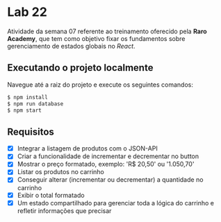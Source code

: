 # Lab 22

Atividade da semana 07 referente ao treinamento oferecido pela **Raro Academy**, 
que tem como objetivo fixar os fundamentos sobre gerenciamento de estados globais 
no _React_.

## Executando o projeto localmente

Navegue até a raiz do projeto e execute os seguintes comandos:

```bash
$ npm install
$ npm run database
$ npm start
```

## Requisitos

- [x] Integrar a listagem de produtos com o JSON-API
- [x] Criar a funcionalidade de incrementar e decrementar no button
- [x] Mostrar o preço formatado, exemplo: 'R$ 20,50' ou '1.050,70'
- [x] Listar os produtos no carrinho
- [x] Conseguir alterar (incrementar ou decrementar) a quantidade no carrinho
- [x] Exibir o total formatado
- [x] Um estado compartilhado para gerenciar toda a lógica do carrinho e refletir informações que precisar
